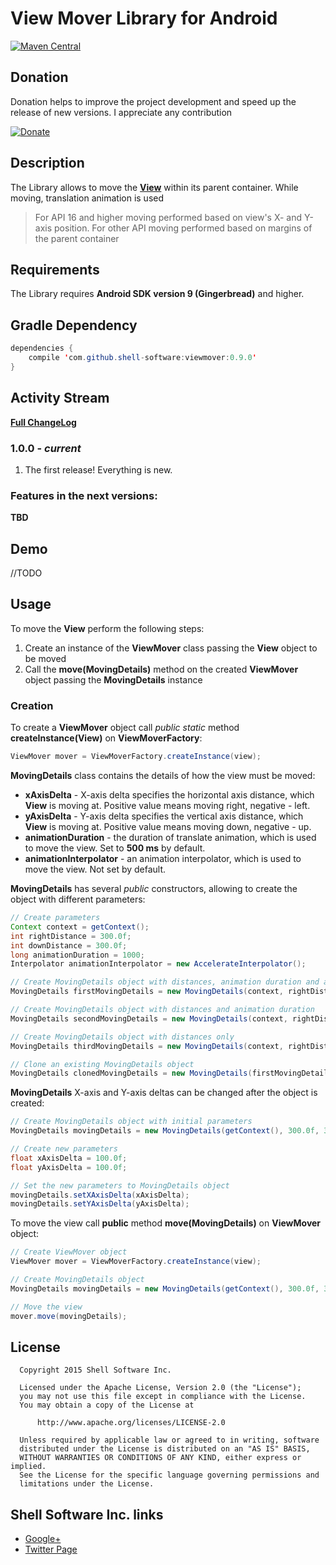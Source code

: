 # View Mover Library for Android

[![Maven Central](https://img.shields.io/maven-central/v/com.github.shell-software/viewmover.svg)](http://search.maven.org/#search|gav|1|g%3A%22com.github.shell-software%22%20AND%20a%3A%22viewmover%22)

## Donation

Donation helps to improve the project development and speed up the release of new versions. I appreciate any contribution

[![Donate](https://www.paypalobjects.com/en_US/i/btn/btn_donate_SM.gif)](https://www.paypal.com/cgi-bin/webscr?cmd=_s-xclick&hosted_button_id=44CVJBPFRKXJL)

## Description

The Library allows to move the [**View**](http://developer.android.com/reference/android/view/View.html) within its parent container. While moving, translation animation is used

> For API 16 and higher moving performed based on view's X- and Y-axis position. For other API moving performed based on margins of the parent container

## Requirements

The Library requires **Android SDK version 9 (Gingerbread)** and higher.

## Gradle Dependency

```java
dependencies {
	compile 'com.github.shell-software:viewmover:0.9.0'
}
```

## Activity Stream

[**Full ChangeLog**](https://github.com/shell-software/view-mover/blob/master/CHANGELOG.md)

### 1.0.0 - *current*

1. The first release! Everything is new.

### Features in the next versions:

**TBD**

## Demo

//TODO

## Usage

To move the **View** perform the following steps:
	
  1. Create an instance of the **ViewMover** class passing the **View** object to be moved
  2. Call the **move(MovingDetails)** method on the created **ViewMover** object passing the **MovingDetails** instance

### Creation

To create a **ViewMover** object call *public static* method **createInstance(View)** on **ViewMoverFactory**:

```java
ViewMover mover = ViewMoverFactory.createInstance(view);
```

**MovingDetails** class contains the details of how the view must be moved:

  * **xAxisDelta** - X-axis delta specifies the horizontal axis distance, which **View** is moving at.
    Positive value means moving right, negative - left.
  * **yAxisDelta** - Y-axis delta specifies the vertical axis distance, which **View** is moving at.
    Positive value means moving down, negative - up.
  * **animationDuration** - the duration of translate animation, which is used to move the view.
    Set to **500 ms** by default.
  * **animationInterpolator** - an animation interpolator, which is used to move the view.
    Not set by default.
	
**MovingDetails** has several *public* constructors, allowing to create the object with different parameters:

```java
// Create parameters
Context context = getContext();
int rightDistance = 300.0f;
int downDistance = 300.0f;
long animationDuration = 1000;
Interpolator animationInterpolator = new AccelerateInterpolator();

// Create MovingDetails object with distances, animation duration and animation interpolator
MovingDetails firstMovingDetails = new MovingDetails(context, rightDistance, upDistance, animationDuration, animationInterpolator);

// Create MovingDetails object with distances and animation duration
MovingDetails secondMovingDetails = new MovingDetails(context, rightDistance, upDistance, animationDuration);

// Create MovingDetails object with distances only
MovingDetails thirdMovingDetails = new MovingDetails(context, rightDistance, upDistance);

// Clone an existing MovingDetails object
MovingDetails clonedMovingDetails = new MovingDetails(firstMovingDetails)
```

**MovingDetails** X-axis and Y-axis deltas can be changed after the object is created:

```java
// Create MovingDetails object with initial parameters
MovingDetails movingDetails = new MovingDetails(getContext(), 300.0f, 300.0f);

// Create new parameters
float xAxisDelta = 100.0f;
float yAxisDelta = 100.0f;

// Set the new parameters to MovingDetails object
movingDetails.setXAxisDelta(xAxisDelta);
movingDetails.setYAxisDelta(yAxisDelta);
```

To move the view call **public** method **move(MovingDetails)** on **ViewMover** object:

```java
// Create ViewMover object
ViewMover mover = ViewMoverFactory.createInstance(view);

// Create MovingDetails object
MovingDetails movingDetails = new MovingDetails(getContext(), 300.0f, 300.0f);

// Move the view
mover.move(movingDetails);
```

## License

```
  Copyright 2015 Shell Software Inc.

  Licensed under the Apache License, Version 2.0 (the "License");
  you may not use this file except in compliance with the License.
  You may obtain a copy of the License at

      http://www.apache.org/licenses/LICENSE-2.0

  Unless required by applicable law or agreed to in writing, software
  distributed under the License is distributed on an "AS IS" BASIS,
  WITHOUT WARRANTIES OR CONDITIONS OF ANY KIND, either express or implied.
  See the License for the specific language governing permissions and
  limitations under the License.
```

## Shell Software Inc. links

* [Google+](https://plus.google.com/112119444427380215269)
* [Twitter Page](https://twitter.com/shell_software)
